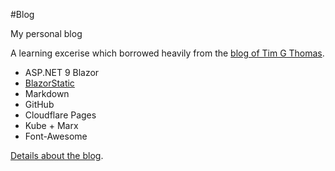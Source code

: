 #Blog

My personal blog

A learning excerise which borrowed heavily from the [blog of Tim G Thomas][timgthomas].

* ASP.NET 9 Blazor
* [BlazorStatic][blazorstatic]
* Markdown
* GitHub
* Cloudflare Pages
* Kube + Marx
* Font-Awesome

[Details about the blog][blog].

[timgthomas]: https://github.com/TimGThomas/blog
[blog]: http://kijanawoodard.com/blog/building-a-blog-engine
[blazorstatic]: https://blazorstatic.net/